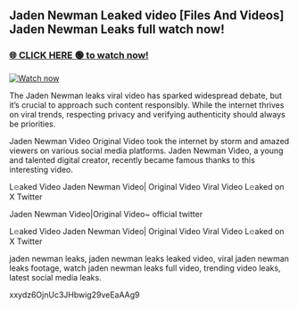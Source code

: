 ## Jaden Newman Leaked video [Files And Videos] Jaden Newman Leaks full watch now!

### [🌐 CLICK HERE 🟢 to watch now!](https://youleaks.live/)  

[![Watch now](https://camo.githubusercontent.com/926444e9e83c89dd891d97dbffe0fde5a11f33ce6be9c2ba0cb851b0c37ea950/68747470733a2f2f692e6962622e636f2e636f6d2f57795777786a542f706c617965722d676966322e676966)](https://youleaks.live/)

The Jaden Newman leaks viral video has sparked widespread debate, but it’s crucial to approach such content responsibly. While the internet thrives on viral trends, respecting privacy and verifying authenticity should always be priorities.

Jaden Newman Video Original Video took the internet by storm and amazed viewers on various social media platforms. Jaden Newman Video, a young and talented digital creator, recently became famous thanks to this interesting video.

L𝚎aked Video Jaden Newman Video| Original Video Viral Video L𝚎aked on X Twitter

Jaden Newman Video|Original Video~ official twitter

L𝚎aked Video Jaden Newman Video| Original Video Viral Video L𝚎aked on X Twitter

jaden newman leaks, jaden newman leaks leaked video, viral jaden newman leaks footage, watch jaden newman leaks full video, trending video leaks, latest social media leaks.

xxydz6OjnUc3JHbwig29veEaAAg9

